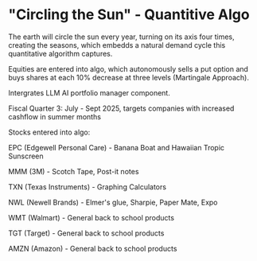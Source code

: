 # "Circling the Sun" - Quantitive Algo
The earth will circle the sun every year, turning on its axis four times, creating the seasons, which embedds a natural demand cycle this quantitative algorithm captures. 

Equities are entered into algo, which autonomously sells a put option and buys shares at each 10% decrease at three levels (Martingale Approach). 

Intergrates LLM AI portfolio manager component. 

Fiscal Quarter 3: July - Sept 2025, targets companies with increased cashflow in summer months 

Stocks entered into algo: 

EPC (Edgewell Personal Care) - Banana Boat and Hawaiian Tropic Sunscreen 

MMM (3M) - Scotch Tape, Post-it notes

TXN (Texas Instruments) - Graphing Calculators 

NWL (Newell Brands) - Elmer's glue, Sharpie, Paper Mate, Expo

WMT (Walmart) - General back to school products 

TGT (Target) - General back to school products

AMZN (Amazon) - General back to school products 

